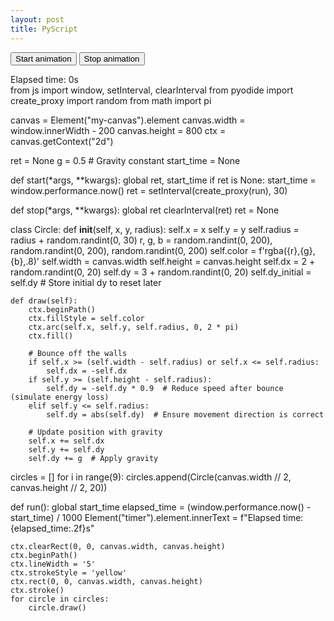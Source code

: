 ```yaml
---
layout: post
title: PyScript
---
```

<html>

<!--

algo de informacion
https://www.jhanley.com/blog/pyscript-javascript-callbacks/


<h1 style="font-size:12px">Este lugar estara destinado a probar las utilidades de pyscript: python ejecutado en html. 
    Al parecer es normal que tarde unos segundos en ejecutarse.
</h1>

<head>
<!--code at: https://github.com/ostad-ai/Miscellaneous-->
<script defer src="https://pyscript.net/alpha/pyscript.min.js"></script>

<!--
<py-config>
    packages = [
        "numpy",
        "matplotlib.pyplot"
        "matplotlib.animations"
        "collections"
    ]
    plugins = [
        "https://pyscript.net/latest/plugins/python/py_tutor.py"
    ]
</py-config>

py-env preinstala una libreria externa, se demora en cargar
<py-env>
- sentence-transformers
</py-env>
-->

</head>

<body>

<!--
<h1> Creamos un plot simple de matplotlib, unsando numpy:</h1>
<div id="plot-python">
</div>

<py-script output="plot-python">
    # Python Code
    # importing the matplotlib library
    import matplotlib.pyplot as plt
    fig, ax = plt.subplots()
    # x axis
    x = ["Python", "C++", "JavaScript", "Golang"]
    # y axis
    y = [10, 5, 9, 7]
    plt.bar(x, y)
    # Naming the x-label
    plt.xlabel('Language')
    # Naming the y-label
    plt.ylabel('Score')
    # Naming the title of the plot
    plt.title('Language vs Score')
    fig
</py-script>
-->


<script src='https://cdnjs.cloudflare.com/ajax/libs/three.js/r134/three.min.js'></script>

<button id="mybuttonstart" pys-onClick="start">Start animation</button>
<button id="mybuttonstop" pys-onClick="stop">Stop animation</button>
<canvas id="my-canvas"></canvas>
<div id="timer">Elapsed time: 0s</div>
<py-script>
from js import window, setInterval, clearInterval
from pyodide import create_proxy
import random
from math import pi

canvas = Element("my-canvas").element
canvas.width = window.innerWidth - 200
canvas.height = 800
ctx = canvas.getContext("2d")

ret = None
g = 0.5  # Gravity constant
start_time = None

def start(*args, **kwargs):
    global ret, start_time
    if ret is None:
        start_time = window.performance.now()
        ret = setInterval(create_proxy(run), 30)

def stop(*args, **kwargs):
    global ret
    clearInterval(ret)
    ret = None

class Circle:
    def __init__(self, x, y, radius):
        self.x = x
        self.y = y
        self.radius = radius + random.randint(0, 30)
        r, g, b = random.randint(0, 200), random.randint(0, 200), random.randint(0, 200)
        self.color = f'rgba({r},{g},{b},.8)'
        self.width = canvas.width
        self.height = canvas.height
        self.dx = 2 + random.randint(0, 20)
        self.dy = 3 + random.randint(0, 20)
        self.dy_initial = self.dy  # Store initial dy to reset later

    def draw(self):
        ctx.beginPath()
        ctx.fillStyle = self.color
        ctx.arc(self.x, self.y, self.radius, 0, 2 * pi)
        ctx.fill()
        
        # Bounce off the walls
        if self.x >= (self.width - self.radius) or self.x <= self.radius:
            self.dx = -self.dx
        if self.y >= (self.height - self.radius):
            self.dy = -self.dy * 0.9  # Reduce speed after bounce (simulate energy loss)
        elif self.y <= self.radius:
            self.dy = abs(self.dy)  # Ensure movement direction is correct
        
        # Update position with gravity
        self.x += self.dx
        self.y += self.dy
        self.dy += g  # Apply gravity

circles = []
for i in range(9):
    circles.append(Circle(canvas.width // 2, canvas.height // 2, 20))

def run():
    global start_time
    elapsed_time = (window.performance.now() - start_time) / 1000
    Element("timer").element.innerText = f"Elapsed time: {elapsed_time:.2f}s"
    
    ctx.clearRect(0, 0, canvas.width, canvas.height)
    ctx.beginPath()
    ctx.lineWidth = '5'
    ctx.strokeStyle = 'yellow'
    ctx.rect(0, 0, canvas.width, canvas.height)
    ctx.stroke()
    for circle in circles:
        circle.draw()

</py-script>


</body>
</html>
